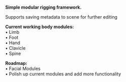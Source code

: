 **Simple modular rigging framework.**

Supports saving metadata to scene for further editing

**Current working body modules:**  
• Limb  
• Foot  
• Hand  
• Clavicle  
• Spine  

**Roadmap:**  
• Facial Modules  
• Polish up current modules and add more functionality 
